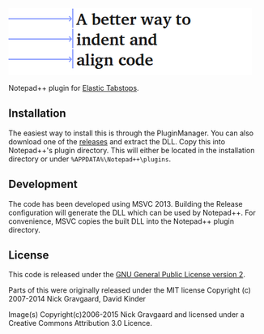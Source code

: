 ![Elastic Tabstops logo](/img/logo.gif)

Notepad++ plugin for [Elastic Tabstops](http://nickgravgaard.com/elastic-tabstops/). 

## Installation
The easiest way to install this is through the PluginManager. You can also download one of the [releases](https://github.com/dail8859/ElasticTabstops/releases) and extract the DLL. Copy this into Notepad++'s plugin directory. This will either be located in the installation directory or under `%APPDATA%\Notepad++\plugins`.

## Development
The code has been developed using MSVC 2013. Building the Release configuration will generate the DLL which can be used by Notepad++. For convenience, MSVC copies the built DLL into the Notepad++ plugin directory. 

## License
This code is released under the [GNU General Public License version 2](http://www.gnu.org/licenses/gpl-2.0.txt).

Parts of this were originally released under the MIT license Copyright (c) 2007-2014 Nick Gravgaard, David Kinder

Image(s) Copyright(c)2006-2015 Nick Gravgaard and licensed under a Creative Commons Attribution 3.0 Licence.
